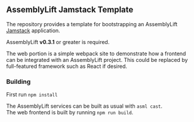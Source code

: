 AssemblyLift Jamstack Template
------------------------------

The repository provides a template for bootstrapping an AssemblyLift [Jamstack](https://jamstack.org) application.

AssemblyLift **v0.3.1** or greater is required.

The web portion is a simple webpack site to demonstrate how a frontend can be integrated with an AssemblyLift project.
This could be replaced by full-featured framework such as React if desired.

### Building
First run `npm install`

The AssemblyLift services can be built as usual with `asml cast`.  
The web frontend is built by running `npm run build`.
